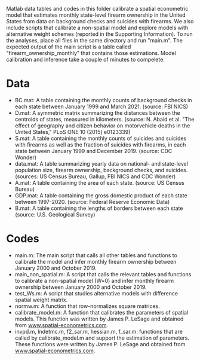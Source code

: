 Matlab data tables and codes in this folder calibrate a spatial econometric model that estimates monthly state-level firearm ownership in the United States from data on background checks and suicides with firearms. We also include scripts that calibrate a non-spatial model and explore models with alternative weight schemes (reported in the Supporting Information). To run the analyses, place all files in the same directory and run "main.m". The expected output of the main script is a table called "firearm_ownership_monthly" that contains those estimations. Model calibration and inference take a couple of minutes to compelete.

# Data

- BC.mat: A table containing the monthly counts of background checks in each state between January 1999 and March 2021. (source: FBI NICS)
- D.mat: A symmetric matrix summarizing the distances between the centroids of states, measured in kilometers. (source: N. Abaid et al. "The effect of geography and citizen behavior on motorvehicle deaths in the United States," PLoS ONE 10 (2015) e0123339)
- S.mat: A table containing the monthly counts of suicides and suicides with firearms as well as the fraction of suicides with firearms, in each state between January 1999 and December 2019. (source: CDC Wonder)
- data.mat: A table summarizing yearly data on national- and state-level population size, firearm ownership, background checks, and suicides. (sources: US Census Bureau, Gallup, FBI NICS and CDC Wonder)
- A.mat: A table containing the area of each state. (source: US Census Bureau)
- GDP.mat: A table containing the gross domestic product of each state between 1997-2020. (source: Federal Reserve Economic Data)
- B.mat: A table containing the lengths of borders between each state (source: U.S. Geological Survey)

# Codes

- main.m: The main script that calls all other tables and functions to calibrate the model and infer monthly firearm ownership between January 2000 and October 2019.
- main_non_spatial.m: A script that calls the relevant tables and functions to calibrate a non-spatial model (W=0) and infer monthly firearm ownership between January 2000 and October 2019.
- test_Ws.m: A script that studies alternative models with difference spatial weight matrix.
- normw.m: A function that row-normalizes square matrices.
- calibrate_model.m: A function that calibrates the parameters of spatial models. This function was written by James P. LeSage and obtained from www.spatial-econometrics.com.
- invpd.m, lndetmc.m, f2_sar.m, hessian.m, f_sar.m: functions that are called by calibrate_model.m and support the estimation of parameters. These functions were written by James P. LeSage and obtained from www.spatial-econometrics.com.

